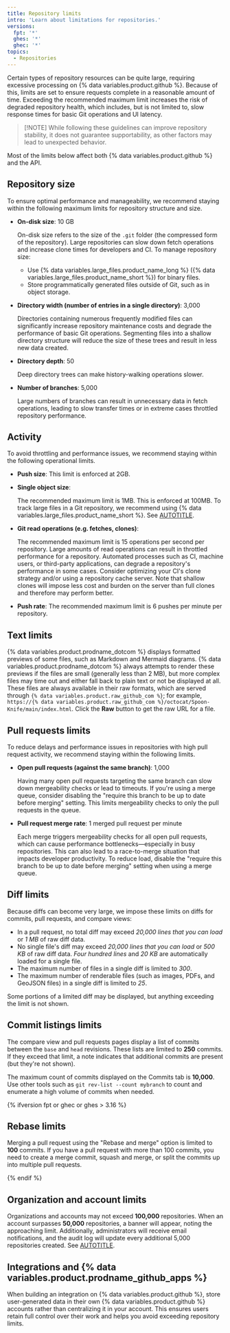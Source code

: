 ```yaml
---
title: Repository limits
intro: 'Learn about limitations for repositories.'
versions:
  fpt: '*'
  ghes: '*'
  ghec: '*'
topics:
  - Repositories
---
```


Certain types of repository resources can be quite large, requiring excessive processing on {% data variables.product.github %}. Because of this, limits are set to ensure requests complete in a reasonable amount of time. Exceeding the recommended maximum limit increases the risk of degraded repository health, which includes, but is not limited to, slow response times for basic Git operations and UI latency.

>[!NOTE] While following these guidelines can improve repository stability, it does not guarantee supportability, as other factors may lead to unexpected behavior.

Most of the limits below affect both {% data variables.product.github %} and the API.

## Repository size

To ensure optimal performance and manageability, we recommend staying within the following maximum limits for repository structure and size.

* **On-disk size**: 10 GB

  On-disk size refers to the size of the `.git` folder (the compressed form of the repository). Large repositories can slow down fetch operations and increase clone times for developers and CI. To manage repository size:

  * Use {% data variables.large_files.product_name_long %} ({% data variables.large_files.product_name_short %}) for binary files.
  * Store programmatically generated files outside of Git, such as in object storage.

* **Directory width (number of entries in a single directory)**: 3,000

  Directories containing numerous frequently modified files can significantly increase repository maintenance costs and degrade the performance of basic Git operations. Segmenting files into a shallow directory structure will reduce the size of these trees and result in less new data created.

* **Directory depth**: 50

  Deep directory trees can make history-walking operations slower.

* **Number of branches**: 5,000

  Large numbers of branches can result in unnecessary data in fetch operations, leading to slow transfer times or in extreme cases throttled repository performance.

## Activity

To avoid throttling and performance issues, we recommend staying within the following operational limits.

* **Push size**: This limit is enforced at 2GB.
* **Single object size**:

  The recommended maximum limit is 1MB. This is enforced at 100MB. To track large files in a Git repository, we recommend using {% data variables.large_files.product_name_short %}. See [AUTOTITLE](/repositories/working-with-files/managing-large-files/about-git-large-file-storage).

* **Git read operations (e.g. fetches, clones)**:

  The recommended maximum limit is 15 operations per second per repository. Large amounts of read operations can result in throttled performance for a repository. Automated processes such as CI, machine users, or third-party applications, can degrade a repository's performance in some cases. Consider optimizing your CI's clone strategy and/or using a repository cache server. Note that shallow clones will impose less cost and burden on the server than full clones and therefore may perform better.

* **Push rate**: The recommended maximum limit is 6 pushes per minute per repository.

## Text limits

{% data variables.product.prodname_dotcom %} displays formatted previews of some files, such as Markdown and Mermaid diagrams. {% data variables.product.prodname_dotcom %} always attempts to render these previews if the files are small (generally less than 2 MB), but more complex files may time out and either fall back to plain text or not be displayed at all. These files are always available in their raw formats, which are served through `{% data variables.product.raw_github_com %}`; for example, `https://{% data variables.product.raw_github_com %}/octocat/Spoon-Knife/main/index.html`. Click the **Raw** button to get the raw URL for a file.

## Pull requests limits

To reduce delays and performance issues in repositories with high pull request activity, we recommend staying within the following limits.

* **Open pull requests (against the same branch)**: 1,000

  Having many open pull requests targeting the same branch can slow down mergeability checks or lead to timeouts. If you're using a merge queue, consider disabling the "require this branch to be up to date before merging" setting. This limits mergeability checks to only the pull requests in the queue.

* **Pull request merge rate**: 1 merged pull request per minute

  Each merge triggers mergeability checks for all open pull requests, which can cause performance bottlenecks—especially in busy repositories. This can also lead to a race-to-merge situation that impacts developer productivity. To reduce load, disable the "require this branch to be up to date before merging" setting when using a merge queue.

## Diff limits

Because diffs can become very large, we impose these limits on diffs for commits, pull requests, and compare views:

* In a pull request, no total diff may exceed _20,000 lines that you can load_ or _1 MB_ of raw diff data.
* No single file's diff may exceed _20,000 lines that you can load_ or _500 KB_ of raw diff data. _Four hundred lines_ and _20 KB_ are automatically loaded for a single file.
* The maximum number of files in a single diff is limited to _300_.
* The maximum number of renderable files (such as images, PDFs, and GeoJSON files) in a single diff is limited to _25_.

Some portions of a limited diff may be displayed, but anything exceeding the limit is not shown.

## Commit listings limits

The compare view and pull requests pages display a list of commits between the `base` and `head` revisions. These lists are limited to **250** commits. If they exceed that limit, a note indicates that additional commits are present (but they're not shown).

The maximum count of commits displayed on the Commits tab is **10,000**. Use other tools such as `git rev-list --count mybranch` to count and enumerate a high volume of commits when needed.

{% ifversion fpt or ghec or ghes > 3.16 %}

## Rebase limits

Merging a pull request using the "Rebase and merge" option is limited to **100** commits.  If you have a pull request with more than 100 commits, you need to create a merge commit, squash and merge, or split the commits up into multiple pull requests.

{% endif %}

## Organization and account limits

Organizations and accounts may not exceed **100,000** repositories. When an account surpasses **50,000** repositories, a banner will appear, noting the approaching limit. Additionally, administrators will receive email notifications, and the audit log will update every additional 5,000 repositories created. See [AUTOTITLE](/repositories/creating-and-managing-repositories/about-repositories#about-repository-ownership).

## Integrations and {% data variables.product.prodname_github_apps %}

When building an integration on {% data variables.product.github %}, store user-generated data in their own {% data variables.product.github %} accounts rather than centralizing it in your account. This ensures users retain full control over their work and helps you avoid exceeding repository limits.
